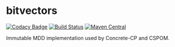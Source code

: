 # bitvectors

[![Codacy Badge](https://api.codacy.com/project/badge/Grade/46a1c57800ae4653872423750fc30b48)](https://www.codacy.com/app/concrete-cp/mdd?utm_source=github.com&utm_medium=referral&utm_content=concrete-cp/mdd&utm_campaign=badger)
[![Build Status](https://travis-ci.org/concrete-cp/mdd.svg?branch=master)](https://travis-ci.org/concrete-cp/mdd)
[![Maven Central](https://maven-badges.herokuapp.com/maven-central/cz.jirutka.rsql/rsql-parser/badge.svg)](https://maven-badges.herokuapp.com/maven-central/fr.univ-valenciennes/mdd_2.12)


Immutable MDD implementation used by Concrete-CP and CSPOM.